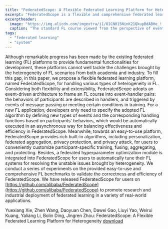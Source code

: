 ```yaml
---
title: "FederatedScope: A Flexible Federated Learning Platform for Heterogeneity"
excerpt: "FederatedScope is a flexible and comprehensive federated learning platform proposed for tackling the heterogeneity in real-world federated learning applications. FederatedScope exploits an event-driven architecture to frame an FL course into multiple event-handler pairs for flexibly describing asynchronous federated learning with heterogeneous information exchanging, and provides rich built-in algorithms and the federated hyperparameter optimizer for conveniently resolving the unstable issues brought by heterogeneity."
excerptheader:
  image: "https://img.alicdn.com/imgextra/i1/O1CN015NinK21QkupBdABHe_!!6000000002015-0-tps-5088-2277.jpg"
  caption: "The standard FL course viewed from the perspective of event-driven architecture"
tags:
  - "federated learning"
  - "system"
---
```


Although remarkable progress has been made by the existing federated learning (FL) platforms to provide fundamental functionalities for development, these platforms cannot well tackle the challenges brought by the heterogeneity of FL scenarios from both academia and industry. 
To fill this gap, in this paper, we propose a flexible federated learning platform, named FederatedScope, for handling various types of heterogeneity in FL.
Considering both flexibility and extensibility, FederatedScope adopts an event-driven architecture to frame an FL course into event-handler pairs: the behaviors of participants are described in handlers, and triggered by events of message passing or meeting certain conditions in training.
For a new FL application, developers only need to specify the adopted FL algorithm by defining new types of events and the corresponding handling functions based on participants' behaviors, which would be automatically executed in an asynchronous way for balancing effectiveness and efficiency in FederatedScope.
Meanwhile, towards an easy-to-use platform, FederatedScope provides rich built-in algorithms, including personalization, federated aggregation, privacy protection, and privacy attack, for users to conveniently customize participant-specific training, fusing, aggregating, and protecting.
Besides, a federated hyperparameter optimization module is integrated into FederatedScope for users to automatically tune their FL systems for resolving the unstable issues brought by heterogeneity.
We conduct a series of experiments on the provided easy-to-use and comprehensive FL benchmarks to validate the correctness and efficiency of FederatedScope. 
We have released FederatedScope for users on [https://github.com/alibaba/FederatedScope](https://github.com/alibaba/FederatedScope) to promote research and industrial deployment of federated learning in a variety of real-world applications.

Yuexiang Xie, Zhen Wang, Daoyuan Chen, Dawei Gao, Liuyi Yao, Weirui Kuang, Yaliang Li, Bolin Ding, Jingren Zhou:
FederatedScope: A Flexible Federated Learning Platform for Heterogeneity
<a href="https://arxiv.org/pdf/2204.05011.pdf">download</a>
